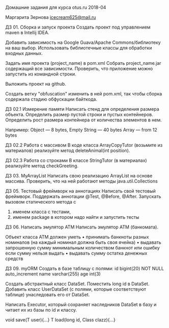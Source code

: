 Домашние задания для курса otus.ru 2018-04

Маргарита Зернова
icecream625@mail.ru

ДЗ 01. Сборка и запуск проекта
Создать проект под управлением maven в Intellij IDEA. 

Добавить зависимость на Google Guava/Apache Commons/библиотеку на ваш выбор.
Использовать библиотечные классы для обработки входных данных.

Задать имя проекта (project_name) в pom.xml 
Собрать project_name.jar содержащий все зависимости.
Проверить, что приложение можно запустить из командной строки.

Выложить проект на github. 

Создать ветку "obfuscation" изменить в ней pom.xml, так чтобы сборка содержала стадию обфускации байткода.

ДЗ 02.1 Измерение памяти
Написать стенд для определения размера объекта. Определить размер пустой строки и пустых контейнеров. Определить рост размера контейнера от количества элементов в нем.

Например:
Object — 8 bytes,
Empty String — 40 bytes
Array — from 12 bytes

ДЗ 02.2 Работа с массивом
В коде класса ArrayCopyTutor (возьмите из материалов) реализуйте метод deleteAnimal(int position).

ДЗ 02.3 Работа со строками
В классе StringTutor (в материалах) реализуйте метод checkGreeting.

ДЗ 03. MyArrayList
Написать свою реализацию ArrayList на основе массива. Проверить, что на ней работают методы java.util.Collections

ДЗ 05. Тестовый фреймворк на аннотациях
Написать свой тестовый фреймворк. Поддержать аннотации @Test, @Before, @After. 
Запускать вызовом статического метода с 
1. именем класса с тестами, 
2. именем package в котором надо найти и запустить тесты

ДЗ 06. Написать эмулятор АТМ
Написать эмулятор АТМ (банкомата).

Объект класса АТМ должен уметь
• принимать банкноты разных номиналов (на каждый номинал должна быть своя ячейка)
• выдавать запрошенную сумму минимальным количеством банкнот или ошибку если сумму нельзя выдать
• выдавать сумму остатка денежных средств

ДЗ 09. myORM
Создать в базе таблицу с полями:
id bigint(20) NOT NULL auto_increment
name varchar(255)
age int(3)

Создать абстрактный класс DataSet. Поместить long id в DataSet.
Добавить класс UserDataSet (с полями, которые соответствуют таблице) унаследовать его от DataSet.

Написать Executor, который сохраняет наследников DataSet в базу и читает их из базы по id и классу.

<T extends="" DataSet=""> void save(T user){…}
<T extends="" DataSet=""> T load(long id, Class<T> clazz){…} 